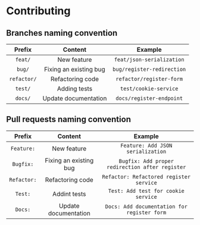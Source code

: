 # Contributing

## Branches naming convention

|   Prefix    |        Content         |          Example           |
| :---------: | :--------------------: | :------------------------: |
|   `feat/`   |      New feature       | `feat/json-serialization`  |
|   `bug/`    | Fixing an existing bug | `bug/register-redirection` |
| `refactor/` |    Refactoring code    | `refactor/register-form`   |
|   `test/`   |    Adding tests        | `test/cookie-service`      |
|   `docs/`   |  Update documentation  | `docs/register-endpoint`   |

## Pull requests naming convention

|   Prefix   |        Content         |                     Example                     |
| :--------: | :--------------------: | :---------------------------------------------: |
| `Feature:` |      New feature       |        `Feature: Add JSON serialization`        |
| `Bugfix:`  | Fixing an existing bug | `Bugfix: Add proper redirection after register` |
| `Refactor:`|    Refactoring code    | `Refactor: Refactored register service`         |
|  `Test:`   |     Addint tests       | `Test: Add test for cookie service`             |
|  `Docs:`   |  Update documentation  | `Docs: Add documentation for register form`     |

